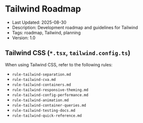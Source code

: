 # Tailwind Roadmap

- Last Updated: 2025-08-30
- Description: Development roadmap and guidelines for Tailwind
- Tags: roadmap, Tailwind, planning
- Version: 1.0

## Tailwind CSS (`*.tsx`, `tailwind.config.ts`)

When using Tailwind CSS, refer to the following rules:

- `rule-tailwind-separation.md`
- `rule-tailwind-cva.md`
- `rule-tailwind-containers.md`
- `rule-tailwind-responsive-theming.md`
- `rule-tailwind-config-performance.md`
- `rule-tailwind-animation.md`
- `rule-tailwind-container-queries.md`
- `rule-tailwind-testing-docs.md`
- `rule-tailwind-quick-reference.md`
